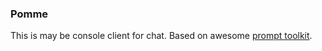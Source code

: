 ### Pomme
This is may be console client for chat. Based on awesome [prompt toolkit](https://github.com/jonathanslenders/python-prompt-toolkit).